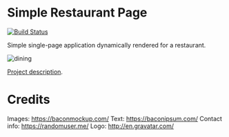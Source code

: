# Simple Restaurant Page

[![Build Status](https://travis-ci.com/MauricioRobayo/simple-restaurant-page.svg?branch=develop)](https://travis-ci.com/MauricioRobayo/simple-restaurant-page)

Simple single-page application dynamically rendered for a restaurant.

![dining](https://media.giphy.com/media/dsfWYK7zrNRYs/giphy.gif)

[Project description](https://www.theodinproject.com/courses/javascript/lessons/restaurant-page).

# Credits

Images: https://baconmockup.com/
Text: https://baconipsum.com/
Contact info: https://randomuser.me/
Logo: http://en.gravatar.com/
